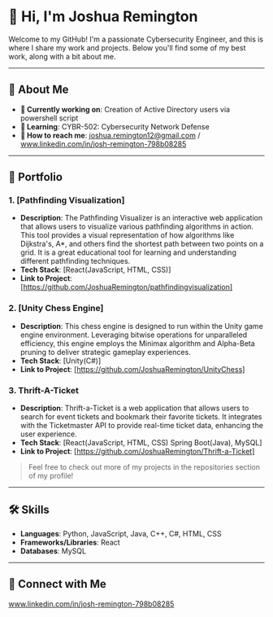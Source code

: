 # 👋 Hi, I'm Joshua Remington

Welcome to my GitHub! I'm a passionate Cybersecurity Engineer, and this is where I share my work and projects. Below you'll find some of my best work, along with a bit about me.

---

## 🚀 About Me

- **🔭 Currently working on**: Creation of Active Directory users via powershell script
- **🌱 Learning**: CYBR-502: Cybersecurity Network Defense
- **💬 How to reach me**: joshua.remington12@gmail.com / www.linkedin.com/in/josh-remington-798b08285

---

## 💼 Portfolio

### 1. **[Pathfinding Visualization]**
   - **Description**: The Pathfinding Visualizer is an interactive web application that allows users to visualize various pathfinding algorithms in action. This tool provides a visual representation of how algorithms like Dijkstra's, A*, and others find the shortest path between two points on a grid. It is a great educational tool for learning and understanding different pathfinding techniques.
   - **Tech Stack**: [React(JavaScript, HTML, CSS)]
   - **Link to Project**: [https://github.com/JoshuaRemington/pathfindingvisualization]

### 2. **[Unity Chess Engine]**
   - **Description**: This chess engine is designed to run within the Unity game engine environment. Leveraging bitwise operations for unparalleled efficiency, this engine employs the Minimax algorithm and Alpha-Beta pruning to deliver strategic gameplay experiences.
   - **Tech Stack**: [Unity(C#)]
   - **Link to Project**: [https://github.com/JoshuaRemington/UnityChess]

### 3. **Thrift-A-Ticket**
   - **Description**: Thrift-a-Ticket is a web application that allows users to search for event tickets and bookmark their favorite tickets. It integrates with the Ticketmaster API to provide real-time ticket data, enhancing the user experience.
   - **Tech Stack**: [React(JavaScript, HTML, CSS) Spring Boot(Java), MySQL]
   - **Link to Project**: [https://github.com/JoshuaRemington/Thrift-a-Ticket]

> Feel free to check out more of my projects in the repositories section of my profile!

---

## 🛠️ Skills

- **Languages**: Python, JavaScript, Java, C++, C#, HTML, CSS
- **Frameworks/Libraries**: React
- **Databases**: MySQL

---

## 🔗 Connect with Me

www.linkedin.com/in/josh-remington-798b08285

